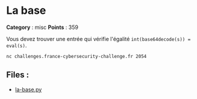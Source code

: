 # La base

**Category** : misc
**Points** : 359

Vous devez trouver une entrée qui vérifie l'égalité `int(base64decode(s)) = eval(s)`.

`nc challenges.france-cybersecurity-challenge.fr 2054`

## Files : 
 - [la-base.py](./la-base.py)


